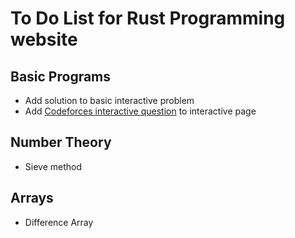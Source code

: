 # To Do List for Rust Programming website

## Basic Programs

* Add solution to basic interactive problem
* Add [Codeforces interactive question](https://codeforces.com/problemset/problem/1807/E) to interactive page

## Number Theory

* Sieve method

## Arrays

* Difference Array
